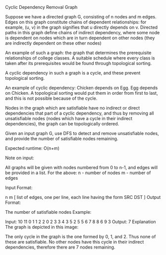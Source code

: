 Cyclic Dependency Removal
Graph

Suppose we have a directed graph G, consisting of n nodes and m edges. Edges on this graph constitute chains of dependent relationships: for example, (u, v) in the graph signifies that u directly depends on v. Directed paths in this graph define chains of indirect dependency, where some node is dependent on nodes which are in turn dependent on other nodes (they are indirectly dependent on these other nodes)

An example of such a graph: the graph that determines the prerequisite relationships of college classes. A suitable schedule where every class is taken after its prerequisites would be found through topological sorting.

A cyclic dependency in such a graph is a cycle, and these prevent topological sorting.

An example of cyclic dependency: Chicken depends on Egg. Egg depends on Chicken. A topological sorting would put them in order from first to last, and this is not possible because of the cycle.

Nodes in the graph which are satisfiable have no indirect or direct dependencies that part of a cyclic dependency, and thus by removing all unsatisfiable nodes (nodes which have a cycle in their indirect dependencies), the graph can be topologically ordered.

Given an input graph G, use DFS to detect and remove unsatisfiable nodes, and provide the number of satisfiable nodes remaining.

Expected runtime: O(n+m)

Note on input:

All graphs will be given with nodes numbered from 0 to n-1, and edges will be provided in a list. For the above: n - number of nodes m - number of edges

Input Format:

n
m
[ list of edges, one per line, each line having the form SRC DST ]
Output Format:

The number of satisfiable nodes
Example:

Input:
10
11
0 1
1 2
2 0
2 3
3 4
3 5
2 5
5 6
7 8
8 6
9 3
Output:
7
Explanation The graph is depicted in this image:

The only cycle in the graph is the one formed by 0, 1, and 2. Thus none of these are satisfiable. No other nodes have this cycle in their indirect dependencies, therefore there are 7 nodes remaining.
